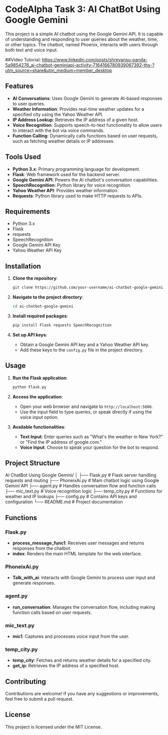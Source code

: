 # CodeAlpha Task 3: AI ChatBot Using Google Gemini

This project is a simple AI chatbot using the Google Gemini API. It is capable of understanding and responding to user queries about the weather, time, or other topics. The chatbot, named Phoenix, interacts with users through both text and voice input.

##Video Tutorial: https://www.linkedin.com/posts/shreyansu-panda-5a9854276_ai-chatbot-geminiapi-activity-7164166780939067392-ths-?utm_source=share&utm_medium=member_desktop

## Features

- **AI Conversations**: Uses Google Gemini to generate AI-based responses to user queries.
- **Weather Information**: Provides real-time weather updates for a specified city using the Yahoo Weather API.
- **IP Address Lookup**: Retrieves the IP address of a given host.
- **Voice Recognition**: Supports speech-to-text functionality to allow users to interact with the bot via voice commands.
- **Function Calling**: Dynamically calls functions based on user requests, such as fetching weather details or IP addresses.

## Tools Used

- **Python 3.x**: Primary programming language for development.
- **Flask**: Web framework used for the backend server.
- **Google Gemini API**: Powers the AI chatbot's conversation capabilities.
- **SpeechRecognition**: Python library for voice recognition.
- **Yahoo Weather API**: Provides weather information.
- **Requests**: Python library used to make HTTP requests to APIs.

## Requirements

- Python 3.x
- Flask
- requests
- SpeechRecognition
- Google Gemini API Key
- Yahoo Weather API Key

## Installation

1. **Clone the repository**:
    ```bash
    git clone https://github.com/your-username/ai-chatbot-google-gemini.git
    ```
   
2. **Navigate to the project directory**:
    ```bash
    cd ai-chatbot-google-gemini
    ```

3. **Install required packages**:
    ```bash
    pip install Flask requests SpeechRecognition
    ```

4. **Set up API keys**:
    - Obtain a Google Gemini API key and a Yahoo Weather API key.
    - Add these keys to the `config.py` file in the project directory.

## Usage

1. **Run the Flask application**:
    ```bash
    python Flask.py
    ```
   
2. **Access the application**:
   - Open your web browser and navigate to `http://localhost:5000`.
   - Use the input field to type queries, or speak directly if using the voice input option.

3. **Available functionalities**:
   - **Text Input**: Enter queries such as "What's the weather in New York?" or "Find the IP address of google.com."
   - **Voice Input**: Choose to speak your question for the bot to respond.

## Project Structure

AI ChatBot Using Google Gemini/
│
├── Flask.py # Flask server handling requests and routing
├── PhoneixAi.py # Main chatbot logic using Google Gemini API
├── agent.py # Handles conversation flow and function calls
├── mic_text.py # Voice recognition logic
├── temp_city.py # Functions for weather and IP lookups
├── config.py # Contains API keys and configuration
└── README.md # Project documentation


## Functions

### Flask.py
- **process_message_func1**: Receives user messages and returns responses from the chatbot.
- **index**: Renders the main HTML template for the web interface.

### PhoneixAi.py
- **Talk_with_ai**: Interacts with Google Gemini to process user input and generate responses.

### agent.py
- **run_conversation**: Manages the conversation flow, including making function calls based on user requests.

### mic_text.py
- **mic1**: Captures and processes voice input from the user.

### temp_city.py
- **temp_city**: Fetches and returns weather details for a specified city.
- **get_ip**: Retrieves the IP address of a specified host.

## Contributing

Contributions are welcome! If you have any suggestions or improvements, feel free to submit a pull request.

## License

This project is licensed under the MIT License.


